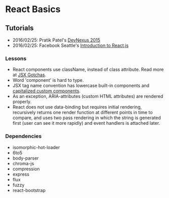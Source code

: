 # React Basics

## Tutorials
 * 2016/02/25: Pratik Patel's [DevNexus 2015]
 * 2016/02/25: Facebook Seattle's [Introduction to React.js]

### Lessons
* React components use className, instead of class attribute. Read more at [JSX Gotchas].
* Word 'component' is hard to type.
* JSX tag name convention has lowercase built-in components and [capitalized custom components].
* As an exception, ARIA-attributes (custom HTML attributes) are rendered properly.
* React does not use data-binding but requires initial rendering, recursively returns one render function at different points in time to compare, and uses two pass rendering in which the string is generated first (user can see it more rapidly) and event handlers is attached later.

### Dependencies
 * isomorphic-hot-loader
 * 6to5
 * body-parser
 * chroma-js
 * compression
 * express
 * flux
 * fuzzy
 * react-bootstrap

[DevNexus 2015]: <https://www.youtube.com/watch?v=Ws84J61j8o0>
[JSX Gotchas]: <http://facebook.github.io/react/docs/jsx-gotchas.html>
[capitalized custom components]: <http://stackoverflow.com/questions/33259112/why-do-components-in-react-need-to-be-capitalized>
[Introduction to React.js]: <https://www.youtube.com/watch?v=XxVg_s8xAms>
[Building UIs]: https://www.youtube.com/watch?v=lAn7GVoGlKU
[Midwest JS]: https://www.youtube.com/watch?v=zGNQaDhg94g
[FB Login]: https://developers.facebook.com/docs/facebook-login/web